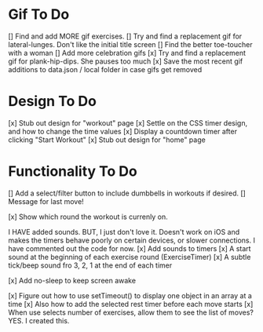 # Gif To Do

[] Find and add MORE gif exercises.
[] Try and find a replacement gif for lateral-lunges. Don't like the initial title screen
[] Find the better toe-toucher with a woman
[] Add more celebration gifs
[x] Try and find a replacement gif for plank-hip-dips. She pauses too much
[x] Save the most recent gif additions to data.json / local folder in case gifs get removed

# Design To Do

[x] Stub out design for "workout" page
[x] Settle on the CSS timer design, and how to change the time values
[x] Display a countdown timer after clicking "Start Workout"
[x] Stub out design for "home" page 

# Functionality To Do

[] Add a select/filter button to include dumbbells in workouts if desired.
[] Message for last move!

[x] Show which round the workout is currenly on. 

I HAVE added sounds. BUT, I just don't love it. Doesn't work on iOS and makes the timers behave poorly on
certain devices, or slower connections. I have commented out the code for now.
[x] Add sounds to timers
    [x] A start sound at the beginning of each exercise round (ExerciseTimer)
    [x] A subtle tick/beep sound fro 3, 2, 1 at the end of each timer

[x] Add no-sleep to keep screen awake

[x] Figure out how to use setTimeout() to display one object in an array at a time
[x] Also how to add the selected rest timer before each move starts
[x] When use selects number of exercises, allow them to see the list of moves? YES. I created this.
